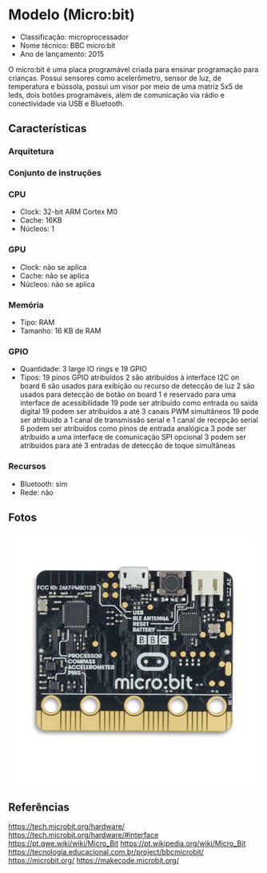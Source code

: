 # Modelo (Micro:bit)

- Classificação: microprocessador
- Nome técnico: BBC micro:bit
- Ano de lançamento: 2015

O micro:bit é uma placa programável criada para ensinar programação para crianças. Possui sensores como acelerômetro, sensor de luz, de temperatura e bússola, possui um visor por meio de uma matriz 5x5 de leds, dois botões programáveis, além de comunicação via rádio e conectividade via USB e Bluetooth.

## Características

### Arquitetura

### Conjunto de instruções

### CPU

- Clock: 32-bit ARM Cortex M0
- Cache: 16KB
- Núcleos: 1


### GPU

- Clock: não se aplica
- Cache: não se aplica
- Núcleos: não se aplica

### Memória

- Tipo: RAM
- Tamanho: 16 KB de RAM

### GPIO

- Quantidade: 3 large IO rings e 19 GPIO
- Tipos: 
  19 pinos GPIO atribuídos
  2 são atribuídos à interface I2C on board
  6 são usados para exibição ou recurso de detecção de luz
  2 são usados para detecção de botão on board
  1 é reservado para uma interface de acessibilidade
  19 pode ser atribuído como entrada ou saída digital
  19 podem ser atribuídos a até 3 canais PWM simultâneos
  19 pode ser atribuído a 1 canal de transmissão serial e 1 canal de recepção serial
  6 podem ser atribuídos como pinos de entrada analógica
  3 pode ser atribuído a uma interface de comunicação SPI opcional
  3 podem ser atribuídos para até 3 entradas de detecção de toque simultâneas


### Recursos

- Bluetooth: sim
- Rede: não

## Fotos

![microbit](opcoes/imgs/microbit.png)

## Referências

https://tech.microbit.org/hardware/ 
https://tech.microbit.org/hardware/#interface
https://pt.qwe.wiki/wiki/Micro_Bit 
https://pt.wikipedia.org/wiki/Micro_Bit
https://tecnologia.educacional.com.br/project/bbcmicrobit/
https://microbit.org/
https://makecode.microbit.org/
